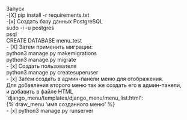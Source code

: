 Запуск<br>
    -[X] pip install -r requirements.txt<br>
    -[x] Создать базу данных PostgreSQL<br>
    sudo -i -u postgres<br>
    psql<br>
    CREATE DATABASE menu_test<br>
    - [X] Затем применить миграции:<br>
    python3 manage.py makemigrations<br>
    python3 manage.py migrate<br>
    - [x] Создать пользователя<br>
    python3 manage.py createsuperuser<br>
    - [x] Затем создать в админ-панели меню для отображения.<br>
    Для добавления второго меню так же создать его в админ-панели,<br>
    и добавить в файле HTML 'django_menu/templates/django_menu/menu_list.html':<br>
    {% draw_menu 'имя созданного меню' %}<br>
    - [x] python3 manage.py runserver<br>
    
